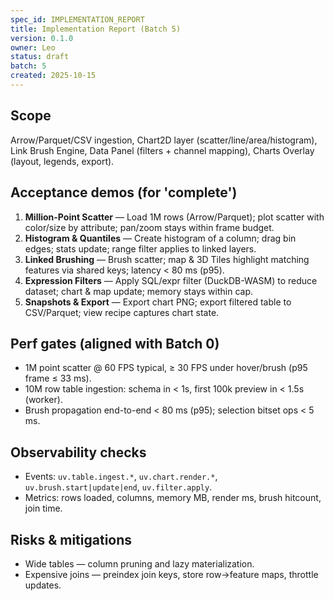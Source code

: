```yaml
---
spec_id: IMPLEMENTATION_REPORT
title: Implementation Report (Batch 5)
version: 0.1.0
owner: Leo
status: draft
batch: 5
created: 2025-10-15
---
```


## Scope
Arrow/Parquet/CSV ingestion, Chart2D layer (scatter/line/area/histogram), Link Brush Engine,
Data Panel (filters + channel mapping), Charts Overlay (layout, legends, export).

## Acceptance demos (for 'complete')
1. **Million-Point Scatter** — Load 1M rows (Arrow/Parquet); plot scatter with color/size by attribute; pan/zoom stays within frame budget.
2. **Histogram & Quantiles** — Create histogram of a column; drag bin edges; stats update; range filter applies to linked layers.
3. **Linked Brushing** — Brush scatter; map & 3D Tiles highlight matching features via shared keys; latency < 80 ms (p95).
4. **Expression Filters** — Apply SQL/expr filter (DuckDB-WASM) to reduce dataset; chart & map update; memory stays within cap.
5. **Snapshots & Export** — Export chart PNG; export filtered table to CSV/Parquet; view recipe captures chart state.

## Perf gates (aligned with Batch 0)
- 1M point scatter @ 60 FPS typical, ≥ 30 FPS under hover/brush (p95 frame ≤ 33 ms).
- 10M row table ingestion: schema in < 1s, first 100k preview in < 1.5s (worker).
- Brush propagation end-to-end < 80 ms (p95); selection bitset ops < 5 ms.

## Observability checks
- Events: `uv.table.ingest.*`, `uv.chart.render.*`, `uv.brush.start|update|end`, `uv.filter.apply`.
- Metrics: rows loaded, columns, memory MB, render ms, brush hitcount, join time.

## Risks & mitigations
- Wide tables — column pruning and lazy materialization.
- Expensive joins — preindex join keys, store row→feature maps, throttle updates.